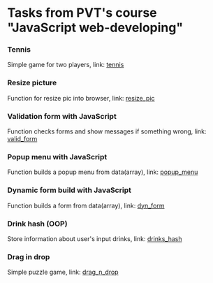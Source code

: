 # Tasks from PVT's course "JavaScript web-developing"

### Tennis
Simple game for two players, 
link: [tennis](https://ieopvl.github.io/tennis/)

### Resize picture
Function for resize pic into browser,
link: [resize_pic](https://ieopvl.github.io/resize_pic/)

### Validation form with JavaScript
Function checks forms and show messages if something wrong,
link: [valid_form](https://ieopvl.github.io/valid_form/)

### Popup menu with JavaScript
Function builds a popup menu from data(array),
link: [popup_menu](https://ieopvl.github.io/popup_menu/)

### Dynamic form build with JavaScript
Function builds a form from data(array),
link: [dyn_form](https://ieopvl.github.io/dyn_form/)

### Drink hash (OOP)
Store information about user's input drinks,
link: [drinks_hash](https://ieopvl.github.io/drinks_hash/)

### Drag in drop
Simple puzzle game,
link: [drag_n_drop](https://ieopvl.github.io/drag_n_drop/)
